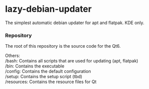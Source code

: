 # lazy-debian-updater
The simplest automatic debian updater for apt and flatpak. KDE only.

### Repository
The root of this repository is the source code for the Qt6.  

Others:  
/bash: Contains all scripts that are used for updating (apt, flatpak)  
/bin: Contains the executable  
/config: Contains the default configuration  
/setup: Contains the setup script (tbd)  
/resources: Contains the resource files for Qt  
